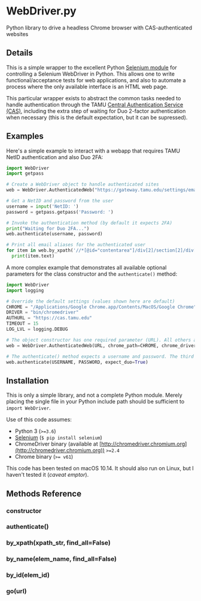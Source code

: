 # WebDriver.py

Python library to drive a headless Chrome browser with CAS-authenticated websites

## Details

This is a simple wrapper to the excellent Python [Selenium module](https://selenium-python.readthedocs.io) for controlling 
a Selenium WebDriver in Python. This allows one to write functional/acceptance tests for web applications, and also to
automate a process where the only available interface is an HTML web page.

This particular wrapper exists to abstract the common tasks needed to handle authentication through the TAMU [Central 
Authentication Service (CAS)](http://infrastructure.tamu.edu/auth/CAS/cas.html), including the extra step of waiting for 
Duo 2-factor authentication when necessary (this is the default expectation, but it can be supressed).

## Examples

Here's a simple example to interact with a webapp that requires TAMU NetID authentication and also Duo 2FA:

```python
import WebDriver
import getpass

# Create a WebDriver object to handle authenticated sites 
web = WebDriver.AuthenticatedWeb("https://gateway.tamu.edu/settings/email/")

# Get a NetID and password from the user
username = input('NetID: ')
password = getpass.getpass('Password: ')

# Invoke the authentication method (by default it expects 2FA)
print("Waiting for Duo 2FA...")
web.authenticate(username, password)

# Print all email aliases for the authenticated user
for item in web.by_xpath('//*[@id="contentarea"]/div[2]/section[2]/div[2]/div/ul/li', find_all=True):
  print(item.text)

```

A more complex example that demonstrates all available optional parameters for the class constructor and the `authenticate()` method:

```python
import WebDriver
import logging

# Override the default settings (values shown here are default)
CHROME = "/Applications/Google Chrome.app/Contents/MacOS/Google Chrome"
DRIVER = "bin/chromedriver"
AUTHURL = "https://cas.tamu.edu"
TIMEOUT = 15
LOG_LVL = logging.DEBUG

# The object constructor has one required parameter (URL). All others are optional
web = WebDriver.AuthenticatedWeb(URL, chrome_path=CHROME, chrome_driver=DRIVER, auth_url=AUTHURL, duo_timeout=TIMEOUT, log_level=LOG_LVL)

# The authenticate() method expects a username and password. The third parameter is optional, and True by default.
web.authenticate(USERNAME, PASSWORD, expect_duo=True)

```


## Installation

This is only a simple library, and not a complete Python module. Merely placing the single 
file in your Python include path should be sufficient to `import WebDriver`.

Use of this code assumes:

- Python 3 (`>=3.6`)
- [Selenium](https://selenium-python.readthedocs.io) (`$ pip install selenium`)
- ChromeDriver binary (available at [http://chromedriver.chromium.org](http://chromedriver.chromium.org)) `>=2.4`
- Chrome binary (`>= v61`)

This code has been tested on macOS 10.14. It should also run on Linux, but I haven't tested it (*caveat emptor*).


## Methods Reference

### constructor

### authenticate()

### by_xpath(xpath_str, find_all=False)

### by_name(elem_name, find_all=False)

### by_id(elem_id)

### go(url)

